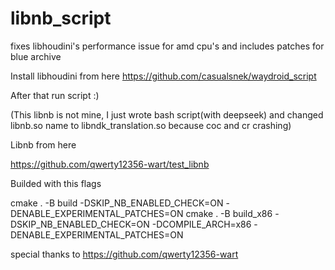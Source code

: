 # libnb_script
fixes libhoudini's performance issue for amd cpu's and includes patches for blue archive

Install libhoudini from here
https://github.com/casualsnek/waydroid_script 

After that run script :)

(This libnb is not mine, I just wrote bash script(with deepseek) and changed libnb.so name to libndk_translation.so because coc and cr crashing)

Libnb from here

https://github.com/qwerty12356-wart/test_libnb

Builded with this flags

cmake . -B build -DSKIP_NB_ENABLED_CHECK=ON -DENABLE_EXPERIMENTAL_PATCHES=ON
cmake . -B build_x86 -DSKIP_NB_ENABLED_CHECK=ON -DCOMPILE_ARCH=x86 -DENABLE_EXPERIMENTAL_PATCHES=ON

special thanks to 
https://github.com/qwerty12356-wart
